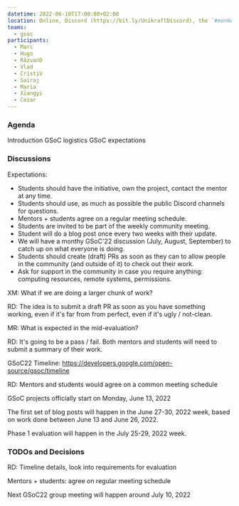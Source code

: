 ```yaml
---
datetime: 2022-06-10T17:00:00+02:00
location: Online, Discord (https://bit.ly/UnikraftDiscord), the `#monkey-business` voice channel
teams:
  - gsoc
participants:
  - Marc
  - Hugo
  - RăzvanD
  - Vlad
  - CristiV
  - Sairaj
  - Maria
  - Xiangyi
  - Cezar
---
```


### Agenda

Introduction
GSoC logistics
GSoC expectations

### Discussions

Expectations:
* Students should have the initiative, own the project, contact the mentor at any time.
* Students should use, as much as possible the public Discord channels for questions.
* Mentors + students agree on a regular meeting schedule.
* Students are invited to be part of the weekly community meeting.
* Student will do a blog post once every two weeks with their update.
* We will have a monthy GSoC'22 discussion (July, August, September) to catch up on what everyone is doing.
* Students should create (draft) PRs as soon as they can to allow people in the community (and outside of it) to check out their work.
* Ask for support in the community in case you require anything: computing resources, remote systems, permissions.

XM: What if we are doing a larger chunk of work?

RD: The idea is to submit a draft PR as soon as you have something working, even if it's far from from perfect, even if it's ugly / not-clean.

MR: What is expected in the mid-evaluation?

RD: It's going to be a pass / fail.
Both mentors and students will need to submit a summary of their work.

GSoC22 Timeline: https://developers.google.com/open-source/gsoc/timeline

RD: Mentors and students would agree on a common meeting schedule

GSoC projects officially start on Monday, June 13, 2022

The first set of blog posts will happen in the June 27-30, 2022 week, based on work done between June 13 and June 26, 2022.

Phase 1 evaluation will happen in the July 25-29, 2022 week.

### TODOs and Decisions

RD: Timeline details, look into requirements for evaluation

Mentors + students: agree on regular meeting schedule

Next GSoC22 group meeting will happen around July 10, 2022
